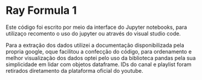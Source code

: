 # Ray Formula 1

Este código foi escrito por meio da interface do Jupyter notebooks, para utilizaço recomento o uso do jupyter
ou através do visual studio code.

Para a extração dos dados utilizei a documentação disponibilizada pela propria google, oque facilitou a confecção
do código, para ordenamento e melhor visualização dos dados optei pelo uso da biblioteca pandas pela sua simplicidade
em lidar com objetos dataframe. IDs do canal e playlist foram retirados diretamento da plataforma oficial do youtube.
